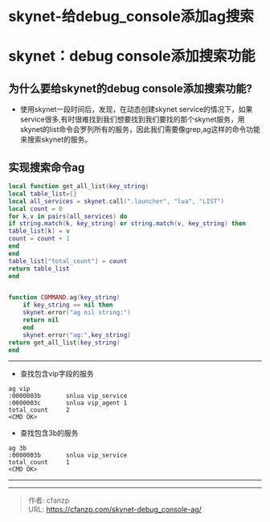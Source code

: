 # skynet-给debug_console添加ag搜索


# skynet：debug console添加搜索功能
## 为什么要给skynet的debug console添加搜索功能?
-  使用skynet一段时间后，发现，在动态创建skynet service的情况下，如果service很多,有时很难找到我们想要找到我们要找的那个skynet服务，用skynet的list命令会罗列所有的服务，因此我们需要像grep,ag这样的命令功能来搜索skynet的服务。

## 实现搜索命令ag
```lua
local function get_all_list(key_string)
local table_list={}
local all_services = skynet.call(".launcher", "lua", "LIST")
local count = 0
for k,v in pairs(all_services) do
if string.match(k, key_string) or string.match(v, key_string) then
table_list[k] = v
count = count + 1
end
end
table_list["total_count"] = count
return table_list
end


function COMMAND.ag(key_string)
    if key_string == nil then
    skynet.error("ag nil string:")
    return nil
    end
    skynet.error("ag:",key_string)
return get_all_list(key_string)
end
```

---

- 查找包含vip字段的服务
```
ag vip
:0000003b       snlua vip_service
:0000003c       snlua vip_agent 1
total_count     2
<CMD OK>
```

-  查找包含3b的服务
```
ag 3b
:0000003b       snlua vip_service
total_count     1
<CMD OK>
```
---


---

> 作者: cfanzp  
> URL: https://cfanzp.com/skynet-debug_console-ag/  

